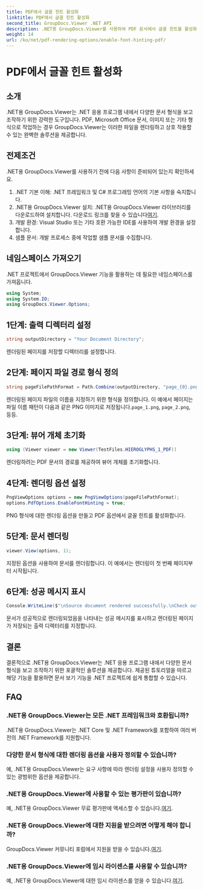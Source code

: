 ```yaml
---
title: PDF에서 글꼴 힌트 활성화
linktitle: PDF에서 글꼴 힌트 활성화
second_title: GroupDocs.Viewer .NET API
description: .NET용 GroupDocs.Viewer를 사용하여 PDF 문서에서 글꼴 힌트를 활성화하는 방법을 알아보세요. 원활한 통합을 위해 단계별 튜토리얼을 따르세요.
weight: 14
url: /ko/net/pdf-rendering-options/enable-font-hinting-pdf/
---
```


# PDF에서 글꼴 힌트 활성화

## 소개
.NET용 GroupDocs.Viewer는 .NET 응용 프로그램 내에서 다양한 문서 형식을 보고 조작하기 위한 강력한 도구입니다. PDF, Microsoft Office 문서, 이미지 또는 기타 형식으로 작업하는 경우 GroupDocs.Viewer는 이러한 파일을 렌더링하고 상호 작용할 수 있는 완벽한 솔루션을 제공합니다.
## 전제조건
.NET용 GroupDocs.Viewer를 사용하기 전에 다음 사항이 준비되어 있는지 확인하세요.
1. .NET 기본 이해: .NET 프레임워크 및 C# 프로그래밍 언어의 기본 사항을 숙지합니다.
2.  .NET용 GroupDocs.Viewer 설치: .NET용 GroupDocs.Viewer 라이브러리를 다운로드하여 설치합니다. 다운로드 링크를 찾을 수 있습니다[여기](https://releases.groupdocs.com/viewer/net/).
3. 개발 환경: Visual Studio 또는 기타 호환 가능한 IDE를 사용하여 개발 환경을 설정합니다.
4. 샘플 문서: 개발 프로세스 중에 작업할 샘플 문서를 수집합니다.

## 네임스페이스 가져오기
.NET 프로젝트에서 GroupDocs.Viewer 기능을 활용하는 데 필요한 네임스페이스를 가져옵니다.

```csharp
using System;
using System.IO;
using GroupDocs.Viewer.Options;
```
## 1단계: 출력 디렉터리 설정
```csharp
string outputDirectory = "Your Document Directory";
```
렌더링된 페이지를 저장할 디렉터리를 설정합니다.
## 2단계: 페이지 파일 경로 형식 정의
```csharp
string pageFilePathFormat = Path.Combine(outputDirectory, "page_{0}.png");
```
 렌더링된 페이지 파일의 이름을 지정하기 위한 형식을 정의합니다. 이 예에서 페이지는 파일 이름 패턴이 다음과 같은 PNG 이미지로 저장됩니다.`page_1.png`, `page_2.png`, 등등.
## 3단계: 뷰어 개체 초기화
```csharp
using (Viewer viewer = new Viewer(TestFiles.HIEROGLYPHS_1_PDF))
```
렌더링하려는 PDF 문서의 경로를 제공하여 뷰어 개체를 초기화합니다.
## 4단계: 렌더링 옵션 설정
```csharp
PngViewOptions options = new PngViewOptions(pageFilePathFormat);
options.PdfOptions.EnableFontHinting = true;
```
PNG 형식에 대한 렌더링 옵션을 만들고 PDF 옵션에서 글꼴 힌트를 활성화합니다.
## 5단계: 문서 렌더링
```csharp
viewer.View(options, 1);
```
지정된 옵션을 사용하여 문서를 렌더링합니다. 이 예에서는 렌더링이 첫 번째 페이지부터 시작됩니다.
## 6단계: 성공 메시지 표시
```csharp
Console.WriteLine($"\nSource document rendered successfully.\nCheck output in {outputDirectory}.");
```
문서가 성공적으로 렌더링되었음을 나타내는 성공 메시지를 표시하고 렌더링된 페이지가 저장되는 출력 디렉터리를 지정합니다.

## 결론
결론적으로 .NET용 GroupDocs.Viewer는 .NET 응용 프로그램 내에서 다양한 문서 형식을 보고 조작하기 위한 포괄적인 솔루션을 제공합니다. 제공된 튜토리얼을 따르고 해당 기능을 활용하면 문서 보기 기능을 .NET 프로젝트에 쉽게 통합할 수 있습니다.
## FAQ
### .NET용 GroupDocs.Viewer는 모든 .NET 프레임워크와 호환됩니까?
.NET용 GroupDocs.Viewer는 .NET Core 및 .NET Framework를 포함하여 여러 버전의 .NET Framework를 지원합니다.
### 다양한 문서 형식에 대한 렌더링 옵션을 사용자 정의할 수 있습니까?
예, .NET용 GroupDocs.Viewer는 요구 사항에 따라 렌더링 설정을 사용자 정의할 수 있는 광범위한 옵션을 제공합니다.
### .NET용 GroupDocs.Viewer에 사용할 수 있는 평가판이 있습니까?
 예, .NET용 GroupDocs.Viewer 무료 평가판에 액세스할 수 있습니다.[여기](https://releases.groupdocs.com/).
### .NET용 GroupDocs.Viewer에 대한 지원을 받으려면 어떻게 해야 합니까?
 GroupDocs.Viewer 커뮤니티 포럼에서 지원을 받을 수 있습니다.[여기](https://forum.groupdocs.com/c/viewer/9).
### .NET용 GroupDocs.Viewer에 임시 라이센스를 사용할 수 있습니까?
 예, .NET용 GroupDocs.Viewer에 대한 임시 라이센스를 얻을 수 있습니다.[여기](https://purchase.groupdocs.com/temporary-license/).